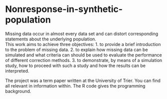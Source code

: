 # Nonresponse-in-synthetic-population
 Missing data occur in almost every data set and can distort corresponding statements about the underlying population.  
 This work aims to achieve three objectives: 1. to provide a brief introduction to the problem of missing data. 
 2. to explain how missing data can be simulated and what criteria can should be used to evaluate the performance of different correction methods. 
 3. to demonstrate, by means of a simulation study, how to proceed with such a study and how the results can be interpreted.
 
 The project was a term paper written at the University of Trier. You can find all relevant in information within. The R code gives the programming background.
